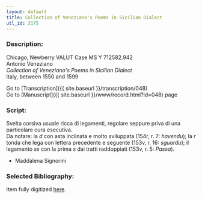 ```yaml
---
layout: default
title: Collection of Veneziano's Poems in Sicilian Dialect
utl_id: 3175
---
```


###  Description:

Chicago, Newberry VALUT Case MS Y 712582.942<br>
Antonio Veneziano<br>
_Collection of Veneziano's Poems in Sicilian Dialect_<br>
Italy, between 1550 and 1599

Go to [Transcription]({{ site.baseurl }}/transcription/048)<br>
Go to [Manuscript]({{ site.baseurl }}/www/record.html?id=048) page 

###  Script:

Svelta corsiva usuale ricca di legamenti, regolare seppure priva di una particolare cura esecutiva.<br>
Da notare: la _d_ con asta inclinata e molto sviluppata (154r, r. 7: _havendu_); la _r_ tonda che lega con lettera precedente e seguente (153v, r. 16: _sguardu_); il legamento _ss_ con la prima _s_ dai tratti raddoppiati (153v, r. 5: _Passa_).<br>
- Maddalena Signorini

###  Selected Bibliography:

Item fully digitized [here](http://digcoll.newberry.org/#/item/ia-case_ms_y_712582_942).

